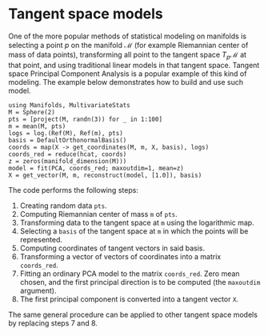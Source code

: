 # Tangent space models

One of the more popular methods of statistical modeling on manifolds is selecting a point $p$ on the manifold $\mathcal M$ (for example Riemannian center of mass of data points), transforming all point to the tangent space $T_p\mathcal M$ at that point, and using traditional linear models in that tangent space.
Tangent space Principal Component Analysis is a popular example of this kind of modeling.
The example below demonstrates how to build and use such model.

```@example
using Manifolds, MultivariateStats
M = Sphere(2)
pts = [project(M, randn(3)) for _ in 1:100]
m = mean(M, pts)
logs = log.(Ref(M), Ref(m), pts)
basis = DefaultOrthonormalBasis()
coords = map(X -> get_coordinates(M, m, X, basis), logs)
coords_red = reduce(hcat, coords)
z = zeros(manifold_dimension(M)))
model = fit(PCA, coords_red; maxoutdim=1, mean=z)
X = get_vector(M, m, reconstruct(model, [1.0]), basis)
```

The code performs the following steps:

  1. Creating random data `pts`.
  2. Computing Riemannian center of mass `m` of `pts`.
  3. Transforming data to the tangent space at `m` using the logarithmic map.
  4. Selecting a `basis` of the tangent space at `m` in which the points will be represented.
  5. Computing coordinates of tangent vectors in said basis.
  6. Transforming a vector of vectors of coordinates into a matrix `coords_red`.
  7. Fitting an ordinary PCA model to the matrix `coords_red`. Zero mean chosen, and the first principal direction is to be computed (the `maxoutdim` argument).
  8. The first principal component is converted into a tangent vector `X`.

The same general procedure can be applied to other tangent space models by replacing steps 7 and 8.
